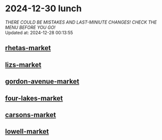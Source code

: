 # 2024-12-30 lunch  
*THERE COULD BE MISTAKES AND LAST-MINIUTE CHANGES! CHECK THE MENU BEFORE YOU GO!*  
Updated at: 2024-12-28 00:13:55  
## [rhetas-market](https://wisc-housingdining.nutrislice.com/menu/rhetas-market/lunch/2024-12-30)  
## [lizs-market](https://wisc-housingdining.nutrislice.com/menu/lizs-market/lunch/2024-12-30)  
## [gordon-avenue-market](https://wisc-housingdining.nutrislice.com/menu/gordon-avenue-market/lunch/2024-12-30)  
## [four-lakes-market](https://wisc-housingdining.nutrislice.com/menu/four-lakes-market/lunch/2024-12-30)  
## [carsons-market](https://wisc-housingdining.nutrislice.com/menu/carsons-market/lunch/2024-12-30)  
## [lowell-market](https://wisc-housingdining.nutrislice.com/menu/lowell-market/lunch/2024-12-30)  
  
